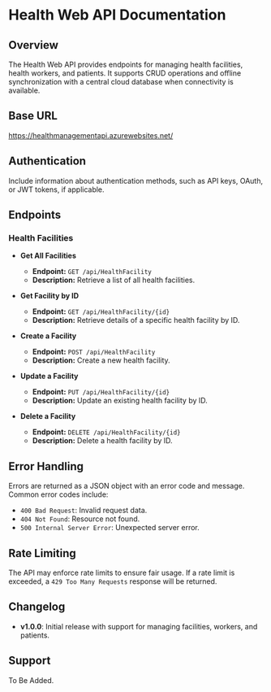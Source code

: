 # Health Web API Documentation

## Overview
The Health Web API provides endpoints for managing health facilities, health workers, and patients. It supports CRUD operations and offline synchronization with a central cloud database when connectivity is available.

## Base URL
https://healthmanagementapi.azurewebsites.net/


## Authentication
Include information about authentication methods, such as API keys, OAuth, or JWT tokens, if applicable.

## Endpoints

### Health Facilities

- **Get All Facilities**
  - **Endpoint:** `GET /api/HealthFacility`
  - **Description:** Retrieve a list of all health facilities.


- **Get Facility by ID**
  - **Endpoint:** `GET /api/HealthFacility/{id}`
  - **Description:** Retrieve details of a specific health facility by ID.

- **Create a Facility**
  - **Endpoint:** `POST /api/HealthFacility`
  - **Description:** Create a new health facility.


- **Update a Facility**
  - **Endpoint:** `PUT /api/HealthFacility/{id}`
  - **Description:** Update an existing health facility by ID.


- **Delete a Facility**
  - **Endpoint:** `DELETE /api/HealthFacility/{id}`
  - **Description:** Delete a health facility by ID.

## Error Handling
Errors are returned as a JSON object with an error code and message. Common error codes include:
- `400 Bad Request`: Invalid request data.
- `404 Not Found`: Resource not found.
- `500 Internal Server Error`: Unexpected server error.

## Rate Limiting
The API may enforce rate limits to ensure fair usage. If a rate limit is exceeded, a `429 Too Many Requests` response will be returned.

## Changelog
- **v1.0.0**: Initial release with support for managing facilities, workers, and patients.

## Support
To Be Added.
